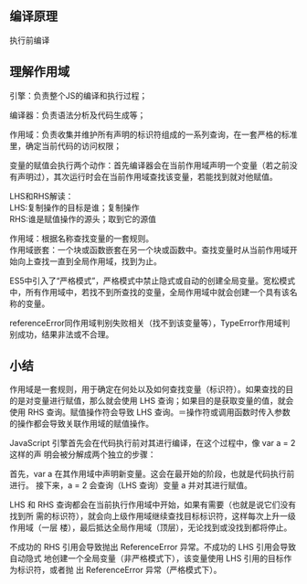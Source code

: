 ## 编译原理
执行前编译

## 理解作用域
引擎：负责整个JS的编译和执行过程；</br>

编译器：负责语法分析及代码生成等；</br>

作用域：负责收集并维护所有声明的标识符组成的一系列查询，在一套严格的标准里，确定当前代码的访问权限；</br>

变量的赋值会执行两个动作：首先编译器会在当前作用域声明一个变量（若之前没有声明过），其次运行时会在当前作用域查找该变量，若能找到就对他赋值。</br>

LHS和RHS解读：</br>
LHS:复制操作的目标是谁；复制操作</br>
RHS:谁是赋值操作的源头；取到它的源值</br>

作用域：根据名称查找变量的一套规则。</br>
作用域嵌套：一个块或函数嵌套在另一个块或函数中。查找变量时从当前作用域开始向上查找一直到全局作用域，找到为止。</br>


ES5中引入了“严格模式”，严格模式中禁止隐式或自动的创建全局变量。宽松模式中，所有作用域中，若找不到所查找的变量，全局作用域中就会创建一个具有该名称的变量。

referenceError同作用域判别失败相关（找不到该变量等），TypeError作用域判别成功，结果非法或不合理。

## 小结
作用域是一套规则，用于确定在何处以及如何查找变量（标识符）。如果查找的目的是对变量进行赋值，那么就会使用 LHS 查询；如果目的是获取变量的值，就会使用 RHS 查询。赋值操作符会导致 LHS 查询。＝操作符或调用函数时传入参数的操作都会导致关联作用域的赋值操作。

JavaScript 引擎首先会在代码执行前对其进行编译，在这个过程中，像 var a = 2 这样的声
明会被分解成两个独立的步骤：

首先，var a 在其作用域中声明新变量。这会在最开始的阶段，也就是代码执行前进行。
接下来，a = 2 会查询（LHS 查询）变量 a 并对其进行赋值。

LHS 和 RHS 查询都会在当前执行作用域中开始，如果有需要（也就是说它们没有找到所
需的标识符），就会向上级作用域继续查找目标标识符，这样每次上升一级作用域（一层
楼），最后抵达全局作用域（顶层），无论找到或没找到都将停止。

不成功的 RHS 引用会导致抛出 ReferenceError 异常。不成功的 LHS 引用会导致自动隐式
地创建一个全局变量（非严格模式下），该变量使用 LHS 引用的目标作为标识符，或者抛
出 ReferenceError 异常（严格模式下）。



